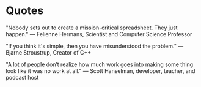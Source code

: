 # Quotes



"Nobody sets out to create a mission-critical spreadsheet. They just happen." — Felienne Hermans, Scientist and Computer Science Professor

"If you think it's simple, then you have misunderstood the problem." — Bjarne Stroustrup, Creator of C++

"A lot of people don’t realize how much work goes into making some thing look like it was no work at all." — Scott Hanselman, developer, teacher, and podcast host
